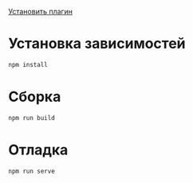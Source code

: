 [Установить плагин](https://360-staging.topomatic.ru?extensionInstallPath=https%3A%2F%2Fmzaitsev-code.github.io%2Fdxf-import%2F)

# Установка зависимостей

```sh
npm install
```

# Сборка

```sh
npm run build
```

# Отладка

```sh
npm run serve
```
